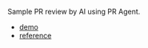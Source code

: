 Sample PR review by AI using PR Agent.
- [demo](https://github.com/takumi-saito/PRAgentSample/pull/1)
- [reference](https://speakerdeck.com/akkie76/ooc-dev-2024?)
